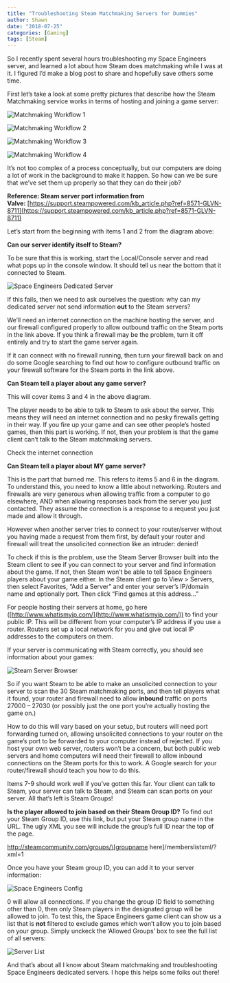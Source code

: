 ```yaml
---
title: "Troubleshooting Steam Matchmaking Servers for Dummies"
author: Shawn
date: "2018-07-25"
categories: [Gaming]
tags: [Steam]
---
```


So I recently spent several hours troubleshooting my Space Engineers server, and learned a lot about how Steam does matchmaking while I was at it. I figured I’d make a blog post to share and hopefully save others some time.

First let’s take a look at some pretty pictures that describe how the Steam Matchmaking service works in terms of hosting and joining a game server:

![Matchmaking Workflow 1](/content\2018\07\matchmaking-1.jpg)

![Matchmaking Workflow 2](/content\2018\07\matchmaking-2.jpg)

![Matchmaking Workflow 3](/content\2018\07\matchmaking-3.jpg)

![Matchmaking Workflow 4](/content\2018\07\matchmaking-4.jpg)

It’s not too complex of a process conceptually, but our computers are doing a lot of work in the background to make it happen. So how can we be sure that we’ve set them up properly so that they can do their job?

**Reference: Steam server port information from Valve:** [https://support.steampowered.com/kb_article.php?ref=8571-GLVN-8711](https://support.steampowered.com/kb_article.php?ref=8571-GLVN-8711)

Let’s start from the beginning with items 1 and 2 from the diagram above:

**Can our server identify itself to Steam?**

To be sure that this is working, start the Local/Console server and read what pops up in the console window. It should tell us near the bottom that it connected to Steam.

![Space Engineers Dedicated Server](/content\2018\07\space-engineers-server.jpg)

If this fails, then we need to ask ourselves the question: why can my dedicated server not send information **out** to the Steam servers?

We’ll need an internet connection on the machine hosting the server, and our firewall configured properly to allow outbound traffic on the Steam ports in the link above. If you think a firewall may be the problem, turn it off entirely and try to start the game server again.

If it can connect with no firewall running, then turn your firewall back on and do some Google searching to find out how to configure outbound traffic on your firewall software for the Steam ports in the link above.

**Can Steam tell a player about any game server?**

This will cover items 3 and 4 in the above diagram.

The player needs to be able to talk to Steam to ask about the server. This means they will need an internet connection and no pesky firewalls getting in their way. If you fire up your game and can see other people’s hosted games, then this part is working. If not, then your problem is that the game client can’t talk to the Steam matchmaking servers.

Check the internet connection

**Can Steam tell a player about MY game** **server?**

This is the part that burned me. This refers to items 5 and 6 in the diagram. To understand this, you need to know a little about networking. Routers and firewalls are very generous when allowing traffic from a computer to go elsewhere, AND when allowing responses back from the server you just contacted. They assume the connection is a response to a request you just made and allow it through.

However when another server tries to connect to your router/server without you having made a request from them first, by default your router and firewall will treat the unsolicited connection like an intruder: denied!

To check if this is the problem, use the Steam Server Browser built into the Steam client to see if you can connect to your server and find information about the game. If not, then Steam won’t be able to tell Space Engineers players about your game either. In the Steam client go to View > Servers, then select Favorites, “Add a Server” and enter your server’s IP/domain name and optionally port. Then click “Find games at this address…”

For people hosting their servers at home, go here ([http://www.whatismyip.com/](http://www.whatismyip.com/)) to find your public IP. This will be different from your computer’s IP address if you use a router. Routers set up a local network for you and give out local IP addresses to the computers on them.

If your server is communicating with Steam correctly, you should see information about your games:

![Steam Server Browser](/content\2018\07\server-browser.jpg)

So if you want Steam to be able to make an unsolicited connection to your server to scan the 30 Steam matchmaking ports, and then tell players what it found, your router and firewall need to allow **inbound** traffic on ports 27000 – 27030 (or possibly just the one port you’re actually hosting the game on.)

How to do this will vary based on your setup, but routers will need port forwarding turned on, allowing unsolicited connections to your router on the game’s port to be forwarded to your computer instead of rejected. If you host your own web server, routers won’t be a concern, but both public web servers and home computers will need their firewall to allow inbound connections on the Steam ports for this to work. A Google search for your router/firewall should teach you how to do this.

Items 7-9 should work well if you’ve gotten this far. Your client can talk to Steam, your server can talk to Steam, and Steam can scan ports on your server. All that’s left is Steam Groups!

**Is the player allowed to join based on their Steam Group ID?** To find out your Steam Group ID, use this link, but put your Steam group name in the URL. The ugly XML you see will include the group’s full ID near the top of the page.

http://steamcommunity.com/groups/\[groupname here\]/memberslistxml/?xml=1

Once you have your Steam group ID, you can add it to your server information:

![Space Engineers Config](/content\2018\07\space-engineers-config.jpg)

0 will allow all connections. If you change the group ID field to something other than 0, then only Steam players in the designated group will be allowed to join. To test this, the Space Engineers game client can show us a list that is **not** filtered to exclude games which won’t allow you to join based on your group. Simply unckeck the ‘Allowed Groups’ box to see the full list of all servers:

![Server List](/content\2018\07\server-list.jpg)

And that’s about all I know about Steam matchmaking and troubleshooting Space Engineers dedicated servers. I hope this helps some folks out there!
